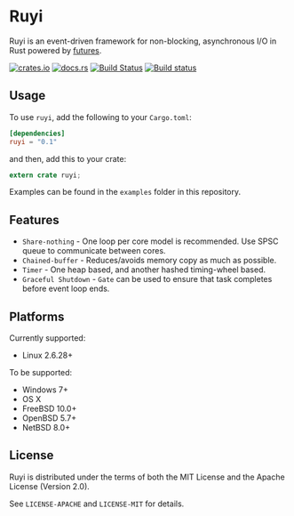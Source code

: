 # Ruyi

Ruyi is an event-driven framework for non-blocking, asynchronous I/O in Rust powered by [futures](https://github.com/alexcrichton/futures-rs).

[![crates.io](https://img.shields.io/crates/v/ruyi.svg)](https://crates.io/crates/ruyi)
[![docs.rs](https://docs.rs/ruyi/badge.svg)](https://docs.rs/ruyi)
[![Build Status](https://travis-ci.org/agemocui/ruyi.svg?branch=master)](https://travis-ci.org/agemocui/ruyi)
[![Build status](https://ci.appveyor.com/api/projects/status/1n42qboyvvhch3ce?svg=true)](https://ci.appveyor.com/project/agemocui/ruyi)

## Usage

To use `ruyi`, add the following to your `Cargo.toml`:

```toml
[dependencies]
ruyi = "0.1"
```

and then, add this to your crate:

```rust
extern crate ruyi;
```

Examples can be found in the `examples` folder in this repository.

## Features

* `Share-nothing` - One loop per core model is recommended. Use SPSC queue to communicate between cores.
* `Chained-buffer` - Reduces/avoids memory copy as much as possible.
* `Timer` - One heap based, and another hashed timing-wheel based.
* `Graceful Shutdown` - `Gate` can be used to ensure that task completes before event loop ends.

## Platforms

Currently supported:

* Linux 2.6.28+

To be supported:

* Windows 7+
* OS X
* FreeBSD 10.0+
* OpenBSD 5.7+
* NetBSD 8.0+

## License

Ruyi is distributed under the terms of both the MIT License and the Apache License (Version 2.0).

See `LICENSE-APACHE` and `LICENSE-MIT` for details.